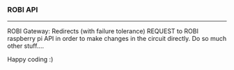 ### ROBI API
---
ROBI Gateway: Redirects (with failure tolerance) REQUEST to ROBI raspberry pi API in order
to make changes in the circuit directly.
Do so much other stuff....


 Happy coding :)

